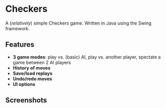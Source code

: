 # Checkers
A (*relatively*) simple Checkers game. Written in Java using the Swing framework.

## Features
- **3 game modes**: play vs. (basic) AI, play vs. another player, spectate a game between 2 AI players
- **History of moves**
- **Save/load replays**
- **Undo/redo moves**
- **UI options**

## Screenshots
